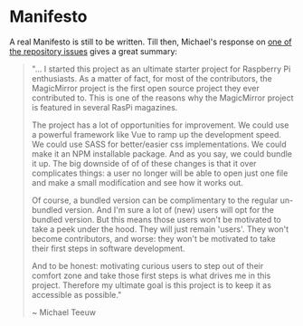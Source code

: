 # Manifesto

A real Manifesto is still to be written. Till then, Michael's response on
[one of the repository issues](https://github.com/MagicMirrorOrg/MagicMirror/issues/1174)
gives a great summary:

> "... I started this project as an ultimate starter project for Raspberry Pi
> enthusiasts. As a matter of fact, for most of the contributors, the
> MagicMirror project is the first open source project they ever contributed to.
> This is one of the reasons why the MagicMirror project is featured in several
> RasPi magazines.
>
> The project has a lot of opportunities for improvement. We could use a
> powerful framework like Vue to ramp up the development speed. We could use
> SASS for better/easier css implementations. We could make it an NPM
> installable package. And as you say, we could bundle it up. The big downside
> of of of these changes is that it over complicates things: a user no longer
> will be able to open just one file and make a small modification and see how
> it works out.
>
> Of course, a bundled version can be complimentary to the regular un-bundled
> version. And I'm sure a lot of (new) users will opt for the bundled version.
> But this means those users won't be motivated to take a peek under the hood.
> They will just remain 'users'. They won't become contributors, and worse: they
> won't be motivated to take their first steps in software development.
>
> And to be honest: motivating curious users to step out of their comfort zone
> and take those first steps is what drives me in this project. Therefore my
> ultimate goal is this project is to keep it as accessible as possible."
>
> ~ Michael Teeuw
